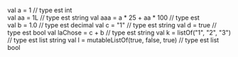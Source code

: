 val a = 1                                   // type est  int          
val aa = 1L                                 // type est  string
val aaa = a * 25 + aa * 100                 // type est  
val b = 1.0                                 // type est  decimal
val c = "1"                                 // type est   string
val d = true                                // type est   bool
val laChose = c + b                         // type est   string
val k = listOf("1", "2", "3")               // type est   list string
val l = mutableListOf(true, false, true)    // type est   list bool